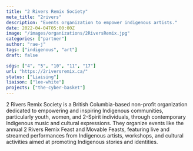 ```yaml
---
title: "2 Rivers Remix Society"
meta_title: "2rivers"
description: "Events organization to empower indigenous artists."
date: 2022-04-04T05:00:00Z
image: "/images/organizations/2RiversRemix.jpg"
categories: ["partner"]
author: "rae-j"
tags: ["indigenous", "art"]
draft: false

sdgs: ["4", "5", "10", "11", "17"]
url: "https://2riversremix.ca/"
status: ["Liaising"]
liaison: ["lee-white"]
projects: ["the-cyber-basket"]
---
```


2 Rivers Remix Society is a British Columbia-based non-profit organization dedicated to empowering and inspiring Indigenous communities, particularly youth, women, and 2-Spirit individuals, through contemporary Indigenous music and cultural expressions. They organize events like the annual 2 Rivers Remix Feast and Movable Feasts, featuring live and streamed performances from Indigenous artists, workshops, and cultural activities aimed at promoting Indigenous stories and identities.
